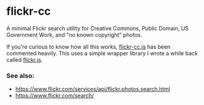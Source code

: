 # flickr-cc
A minimal Flickr search utility for Creative Commons, Public Domain, US Government Work, and "no known copyright" photos.

If you're curious to know how all this works, [flickr-cc.js](https://github.com/dphiffer/flickr-cc/blob/master/flickr-cc.js) has been commented heavily. This uses a simple wrapper library I wrote a while back called [flickr.js](https://github.com/dphiffer/flickr-js/).

### See also:
* https://www.flickr.com/services/api/flickr.photos.search.html
* https://www.flickr.com/search/
